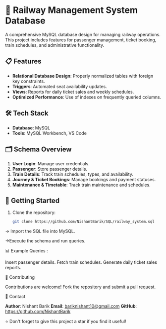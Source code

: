 # 🚆 Railway Management System Database

A comprehensive MySQL database design for managing railway operations. This project includes features for passenger management, ticket booking, train schedules, and administrative functionality.

## 📋 Features
- **Relational Database Design**: Properly normalized tables with foreign key constraints.
- **Triggers**: Automated seat availability updates.
- **Views**: Reports for daily ticket sales and weekly schedules.
- **Optimized Performance**: Use of indexes on frequently queried columns.

## 🛠️ Tech Stack
- **Database**: MySQL
- **Tools**: MySQL Workbench, VS Code

## 🗂️ Schema Overview
1. **User Login**: Manage user credentials.
2. **Passenger**: Store passenger details.
3. **Train Details**: Track train schedules, types, and availability.
4. **Journey & Ticket Bookings**: Manage bookings and payment statuses.
5. **Maintenance & Timetable**: Track train maintenance and schedules.

## 🚀 Getting Started
1. Clone the repository:
   ```bash
   git clone https://github.com/NishantBarik/SQL/railway_system.sql

-> Import the SQL file into MySQL.

->Execute the schema and run queries.

📊 Example Queries :

Insert passenger details.
Fetch train schedules.
Generate daily ticket sales reports.

🤝 Contributing

Contributions are welcome! Fork the repository and submit a pull request.

📧 Contact

**Author**: Nishant Barik
**Email**: bariknishant10@gmail.com
**GitHub**: https://github.com/NishantBarik

⭐ Don't forget to give this project a star if you find it useful!


